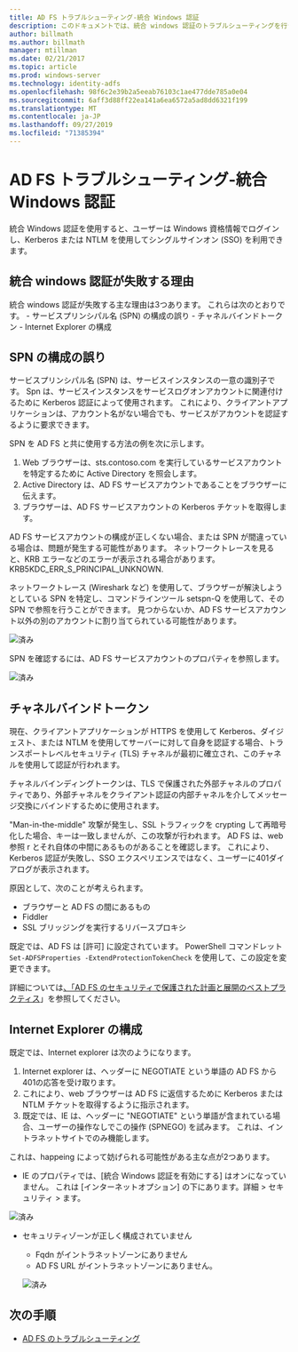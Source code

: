```yaml
---
title: AD FS トラブルシューティング-統合 Windows 認証
description: このドキュメントでは、統合 windows 認証のトラブルシューティングを行う方法について説明します。
author: billmath
ms.author: billmath
manager: mtillman
ms.date: 02/21/2017
ms.topic: article
ms.prod: windows-server
ms.technology: identity-adfs
ms.openlocfilehash: 98f6c2e39b2a5eeab76103c1ae477dde785a0e04
ms.sourcegitcommit: 6aff3d88ff22ea141a6ea6572a5ad8dd6321f199
ms.translationtype: MT
ms.contentlocale: ja-JP
ms.lasthandoff: 09/27/2019
ms.locfileid: "71385394"
---
```

# <a name="ad-fs-troubleshooting---integrated-windows-authentication"></a>AD FS トラブルシューティング-統合 Windows 認証
統合 Windows 認証を使用すると、ユーザーは Windows 資格情報でログインし、Kerberos または NTLM を使用してシングルサインオン (SSO) を利用できます。

## <a name="reason-integrated-windows-authentication-fails"></a>統合 windows 認証が失敗する理由
統合 windows 認証が失敗する主な理由は3つあります。 これらは次のとおりです。
    - サービスプリンシパル名 (SPN) の構成の誤り
    - チャネルバインドトークン
    - Internet Explorer の構成

## <a name="spn-misconfiguration"></a>SPN の構成の誤り
サービスプリンシパル名 (SPN) は、サービスインスタンスの一意の識別子です。 Spn は、サービスインスタンスをサービスログオンアカウントに関連付けるために Kerberos 認証によって使用されます。 これにより、クライアントアプリケーションは、アカウント名がない場合でも、サービスがアカウントを認証するように要求できます。

SPN を AD FS と共に使用する方法の例を次に示します。
1. Web ブラウザーは、sts.contoso.com を実行しているサービスアカウントを特定するために Active Directory を照会します。
2. Active Directory は、AD FS サービスアカウントであることをブラウザーに伝えます。
3. ブラウザーは、AD FS サービスアカウントの Kerberos チケットを取得します。

AD FS サービスアカウントの構成が正しくない場合、または SPN が間違っている場合は、問題が発生する可能性があります。  ネットワークトレースを見ると、KRB エラーなどのエラーが表示される場合があります。KRB5KDC_ERR_S_PRINCIPAL_UNKNOWN.

ネットワークトレース (Wireshark など) を使用して、ブラウザーが解決しようとしている SPN を特定し、コマンドラインツール setspn-Q <spn> を使用して、その SPN で参照を行うことができます。  見つからないか、AD FS サービスアカウント以外の別のアカウントに割り当てられている可能性があります。

![済み](media/ad-fs-tshoot-iwa/iwa3.png)

SPN を確認するには、AD FS サービスアカウントのプロパティを参照します。

![済み](media/ad-fs-tshoot-iwa/iwa1.png)

## <a name="channel-binding-token"></a>チャネルバインドトークン
現在、クライアントアプリケーションが HTTPS を使用して Kerberos、ダイジェスト、または NTLM を使用してサーバーに対して自身を認証する場合、トランスポートレベルセキュリティ (TLS) チャネルが最初に確立され、このチャネルを使用して認証が行われます。 

チャネルバインディングトークンは、TLS で保護された外部チャネルのプロパティであり、外部チャネルをクライアント認証の内部チャネルを介してメッセージ交換にバインドするために使用されます。

"Man-in-the-middle" 攻撃が発生し、SSL トラフィックを crypting して再暗号化した場合、キーは一致しませんが、この攻撃が行われます。  AD FS は、web 参照 r とそれ自体の中間にあるものがあることを確認します。  これにより、Kerberos 認証が失敗し、SSO エクスペリエンスではなく、ユーザーに401ダイアログが表示されます。

原因として、次のことが考えられます。
 - ブラウザーと AD FS の間にあるもの
 - Fiddler
 - SSL ブリッジングを実行するリバースプロキシ

既定では、AD FS は [許可] に設定されています。  PowerShell コマンドレット `Set-ADFSProperties -ExtendProtectionTokenCheck` を使用して、この設定を変更できます。

詳細については[、「AD FS のセキュリティで保護された計画と展開のベストプラクティス](../../ad-fs/design/best-practices-for-secure-planning-and-deployment-of-ad-fs.md)」を参照してください。

## <a name="internet-explorer-configuration"></a>Internet Explorer の構成
既定では、Internet explorer は次のようになります。

1. Internet explorer は、ヘッダーに NEGOTIATE という単語の AD FS から401の応答を受け取ります。
2. これにより、web ブラウザーは AD FS に返信するために Kerberos または NTLM チケットを取得するように指示されます。
3. 既定では、IE は、ヘッダーに "NEGOTIATE" という単語が含まれている場合、ユーザーの操作なしでこの操作 (SPNEGO) を試みます。  これは、イントラネットサイトでのみ機能します。

これは、happeing によって妨げられる可能性がある主な点が2つあります。
   - IE のプロパティでは、[統合 Windows 認証を有効にする] はオンになっていません。  これは [インターネットオプション] の下にあります。詳細 > セキュリティ > ます。
   
   ![済み](media/ad-fs-tshoot-iwa/iwa4.png)
   
   - セキュリティゾーンが正しく構成されていません
       - Fqdn がイントラネットゾーンにありません
       - AD FS URL がイントラネットゾーンにありません。

      ![済み](media/ad-fs-tshoot-iwa/iwa5.png)
## <a name="next-steps"></a>次の手順

- [AD FS のトラブルシューティング](ad-fs-tshoot-overview.md)
